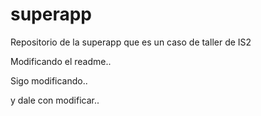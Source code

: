 # superapp
Repositorio de la superapp que es un caso de taller de IS2

Modificando el readme..

Sigo modificando..

y dale con modificar..
